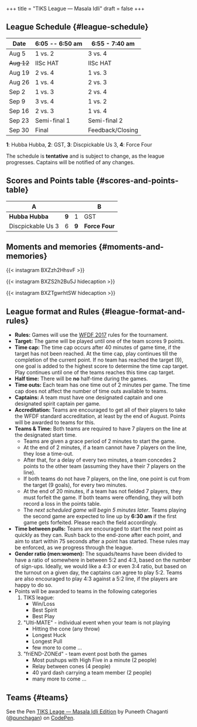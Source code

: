+++
title = "TIKS League — Masala Idli"
draft = false
+++

## League Schedule {#league-schedule}

Date       | 6:05 -- 6:50 am | 6:55 - 7:40 am
-----------|-----------------|-----------------
Aug 5      | 1 vs. 2         | 3 vs. 4
~~Aug 12~~ | IISc HAT        | IISc HAT
Aug 19     | 2 vs. 4         | 1 vs. 3
Aug 26     | 1 vs. 4         | 2 vs. 3
Sep 2      | 1 vs. 3         | 2 vs. 4
Sep 9      | 3 vs. 4         | 1 vs. 2
Sep 16     | 2 vs. 3         | 1 vs. 4
Sep 23     | Semi-final 1    | Semi-final 2
Sep 30     | Final           | Feedback/Closing

**1**: Hubba Hubba,  **2**: GST, **3**: Discpickable Us 3, **4**: Force Four

The schedule is **tentative** and is subject to change, as the league progresses.
Captains will be notified of any changes.


## Scores and Points table {#scores-and-points-table}

A                 |       |       | B
------------------|-------|-------|---------------
**Hubba Hubba**   | **9** | 1     | GST
Discpickable Us 3 | 6     | **9** | **Force Four**


## Moments and memories {#moments-and-memories}

{{< instagram BXZzh2HhsvF >}}

{{< instagram BXZS2h2Bu5J hidecaption >}}

{{< instagram BXZTgwrhtSW hidecaption >}}


## League format and Rules {#league-format-and-rules}

-   **Rules:** Games will use the [WFDF 2017](https://rules.wfdf.org/) rules for the tournament.
-   **Target:** The game will be played until one of the team scores 9 points.
-   **Time cap:** The time cap occurs after 40 minutes of game time, if the target
    has not been reached. At the time cap, play continues till the
    completion of the current point. If no team has reached the target
    (9), one goal is added to the highest score to determine the time
    cap target. Play continues until one of the teams reaches this
    time cap target.
-   **Half time:** There will be **no** half-time during the games.
-   **Time outs:** Each team has one time out of 2 minutes per game. The time cap
    does not affect the number of time outs available to teams.
-   **Captains:** A team must have one designated captain and one designated spirit
    captain per game.
-   **Accreditation:** Teams are encouraged to get all of their players to take the
    WFDF standard accreditation, at least by the end of August.
    Points will be awarded to teams for this.
-   **Teams & Time:** Both teams are required to have 7 players on the line at the
    designated start time.
    -   Teams are given a grace period of 2 minutes to start the game.
    -   At the end of 2 minutes, if a team cannot have 7 players on the line, they
        lose a time-out.
    -   After that, for a delay of every two minutes, a team concedes 2 points to
        the other team (assuming they have their 7 players on the line).
    -   If both teams do not have 7 players, on the line, one point is cut from the
        target (9 goals), for every two minutes.
    -   At the end of 20 minutes, if a team has not fielded 7 players, they must
        forfeit the game. If both teams were offending, they will both record a loss
        in the points table.
    -   The _next scheduled game will begin 5 minutes later_. Teams playing the
        second game are expected to line up by **6:30 am** if the first game gets
        forfeited. Please reach the field accordingly.
-   **Time between pulls:** Teams are encouraged to start the next point as quickly
    as they can. Rush back to the end-zone after each point, and aim to start
    within 75 seconds after a point has started. These rules may be enforced,
    as we progress through the league.
-   **Gender ratio (men:women):** The squads/teams have been divided to have a ratio
    of somewhere in between 5:2 and 4:3, based on the number of sign-ups.
    Ideally, we would like a 4:3 or even 3:4 ratio, but based on the turnout on
    a given day, the captains can agree to play 5:2. Teams are also encouraged
    to play 4:3 against a 5:2 line, if the players are happy to do so.
-   Points will be awarded to teams in the following categories
    1.  TIKS league:
        -   Win/Loss
        -   Best Spirit
        -   Best Play
    2.  "Ulti-MATE" - individual event when your team is not playing
        -   Hitting the cone (any throw)
        -   Longest Huck
        -   Longest Pull
        -   few more to come ...
    3.  "friEND-ZONEd" - team event post both the games
        -   Most pushups with High Five in a minute (2 people)
        -   Relay between cones (4 people)
        -   40 yard dash carrying a team member (2 people)
        -   many more to come ...


## Teams {#teams}

<p data-height="1000" data-theme-id="light" data-slug-hash="zdKxaN" data-default-tab="result" data-user="punchagan" data-embed-version="2" data-pen-title="TIKS Leage — Masala Idli Edition" class="codepen">See the Pen <a href="https://codepen.io/punchagan/pen/zdKxaN/">TIKS Leage — Masala Idli Edition</a> by Puneeth Chaganti (<a href="https://codepen.io/punchagan">@punchagan</a>) on <a href="https://codepen.io">CodePen</a>.</p>
<script async src="https://production-assets.codepen.io/assets/embed/ei.js"></script>
